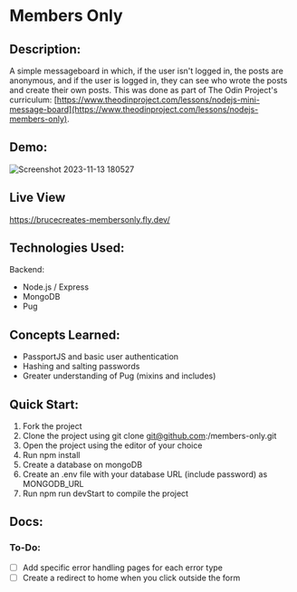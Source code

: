# Members Only
## Description:
A simple messageboard in which, if the user isn't logged in, the posts are anonymous, and if the user is logged in, they can see who wrote the posts and create their own posts. This was done as part of The Odin Project's curriculum: [https://www.theodinproject.com/lessons/nodejs-mini-message-board](https://www.theodinproject.com/lessons/nodejs-members-only).

## Demo:
![Screenshot 2023-11-13 180527](https://github.com/bobandash/members-only/assets/74850332/a4a8951d-dcbc-47fe-ade3-c7169da9eb82)

## Live View
https://brucecreates-membersonly.fly.dev/

## Technologies Used:
Backend:
- Node.js / Express
- MongoDB
- Pug

## Concepts Learned:
- PassportJS and basic user authentication
- Hashing and salting passwords
- Greater understanding of Pug (mixins and includes)

## Quick Start:
1. Fork the project
2. Clone the project using git clone git@github.com:<YOUR-USERNAME>/members-only.git
3. Open the project using the editor of your choice
4. Run npm install
5. Create a database on mongoDB
7. Create an .env file with your database URL (include password) as MONGODB_URL
8. Run npm run devStart to compile the project

## Docs:
### To-Do:
- [ ] Add specific error handling pages for each error type
- [ ] Create a redirect to home when you click outside the form
